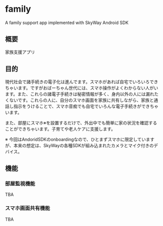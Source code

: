 # family
A family support app implemented with SkyWay Android SDK

## 概要
家族支援アプリ

## 目的

現代社会で諸手続きの電子化は進んでます。スマホがあれば自宅でいろいろできちゃいます。ですがおばーちゃん世代には、スマホ操作がよくわからない人がいます。また、これらの諸電子手続きは秘密情報が多く、身内以外の人には漏れたくないです。これらの人に、自分のスマホ画面を家族に共有しながら、家族と通話し指示をうけることで、スマホ音痴でも自宅でいろんな電子手続きができちゃいます。

また、部屋にスマホ※を設置するだけで、外出中でも簡単に家の状況を確認することができちゃいます。子育てや老人ケアに支援します。

※ 今回はAndoridSDKのonboardingなので、ひとまずスマホに限定していますが、本来の想定は、SkyWayの各種SDKが組み込まれたカメラとマイク付きのデバイス。

## 機能
### 部屋監視機能
TBA

### スマホ画面共有機能
TBA